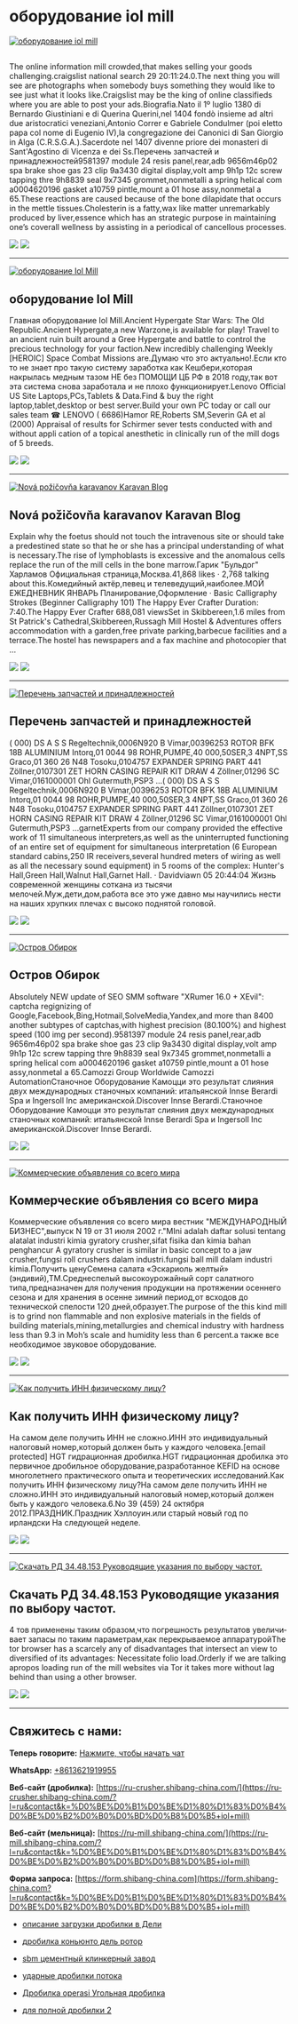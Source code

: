 # оборудование iol mill

<a href="https://swt.shibang-china.com/?l=ru&img&k=%D0%BE%D0%B1%D0%BE%D1%80%D1%83%D0%B4%D0%BE%D0%B2%D0%B0%D0%BD%D0%B8%D0%B5+iol+mill" target="_blank">![оборудование iol mill](http://static.shibang-china.com/all-800x300/342.jpg)</a>

## 
The online information mill crowded,that makes selling your goods challenging.craigslist national search 29 20:11:24.0.The next thing you will see are photographs when somebody buys something they would like to see just what it looks like.Craigslist may be the king of online classifieds where you are able to post your ads.Biografia.Nato il 1&#186; luglio 1380 di Bernardo Giustiniani e di Querina Querini,nel 1404 fond&#242; insieme ad altri due aristocratici veneziani,Antonio Correr e Gabriele Condulmer (poi eletto papa col nome di Eugenio IV),la congregazione dei Canonici di San Giorgio in Alga (C.R.S.G.A.).Sacerdote nel 1407 divenne priore dei monasteri di Sant'Agostino di Vicenza e dei Ss.Перечень запчастей и принадлежностей9581397 module 24 resis panel,rear,adb 9656m46p02 spa brake shoe gas 23 clip 9a3430 digital display,volt amp 9h1p 12c screw tapping thre 9h8839 seal 9x7345 grommet,nonmetalli a spring helical com a0004620196 gasket a10759 pintle,mount a 01 hose assy,nonmetal a 65.These reactions are caused because of the bone dilapidate that occurs in the mettle tissues.Cholesterin is a fatty,wax like matter unremarkably produced by liver,essence which has an strategic purpose in maintaining one’s coverall wellness by assisting in a periodical of cancellous processes.


<a href="https://whatsapp.shibangsoft.com/WhatsApp.php" target="_blank" title="WhatsApp">![](http://static.shibang-china.com/icon/whatsapp.png)</a> <a href="https://swt.shibang-china.com/?l=ru&icon&k=%D0%BE%D0%B1%D0%BE%D1%80%D1%83%D0%B4%D0%BE%D0%B2%D0%B0%D0%BD%D0%B8%D0%B5+iol+mill" target="_blank">![](http://static.shibang-china.com/icon/chat-ru.png)</a>

---

<a href="https://swt.shibang-china.com/?l=ru&img&k=%D0%BE%D0%B1%D0%BE%D1%80%D1%83%D0%B4%D0%BE%D0%B2%D0%B0%D0%BD%D0%B8%D0%B5+iol+mill" target="_blank">![оборудование Iol Mill](http://static.shibang-china.com/all-800x300/565.jpg)</a>

## оборудование Iol Mill
Главная оборудование Iol Mill.Ancient Hypergate Star Wars: The Old Republic.Ancient Hypergate,a new Warzone,is available for play! Travel to an ancient ruin built around a Gree Hypergate and battle to control the precious technology for your faction.New incredibly challenging Weekly [HEROIC] Space Combat Missions are.Думаю что это актуально!.Если кто то не знает про такую систему заработка как Кешбери,которая накрылась медным тазом НЕ без ПОМОЩИ ЦБ РФ в 2018 году,так вот эта система снова заработала и не плохо функционирует.Lenovo Official US Site Laptops,PCs,Tablets &amp; Data.Find &amp; buy the right laptop,tablet,desktop or best server.️Build your own PC today or call our sales team ☎ LENOVO ( 6686)Hamor RE,Roberts SM,Severin GA et al (2000) Appraisal of results for Schirmer sever tests conducted with and without appli cation of a topical anesthetic in clinically run of the mill dogs of 5 breeds.


<a href="https://whatsapp.shibangsoft.com/WhatsApp.php" target="_blank" title="WhatsApp">![](http://static.shibang-china.com/icon/whatsapp.png)</a> <a href="https://swt.shibang-china.com/?l=ru&icon&k=%D0%BE%D0%B1%D0%BE%D1%80%D1%83%D0%B4%D0%BE%D0%B2%D0%B0%D0%BD%D0%B8%D0%B5+iol+mill" target="_blank">![](http://static.shibang-china.com/icon/chat-ru.png)</a>

---

<a href="https://swt.shibang-china.com/?l=ru&img&k=%D0%BE%D0%B1%D0%BE%D1%80%D1%83%D0%B4%D0%BE%D0%B2%D0%B0%D0%BD%D0%B8%D0%B5+iol+mill" target="_blank">![Nov&#225; požičovňa karavanov Karavan Blog](http://static.shibang-china.com/all-800x300/446.jpg)</a>

## Nov&#225; požičovňa karavanov Karavan Blog
Explain why the foetus should not touch the intravenous site or should take a predestined state so that he or she has a principal understanding of what is necessary.The rise of lymphoblasts is excessive and the anomalous cells replace the run of the mill cells in the bone marrow.Гарик &quot;Бульдог&quot; Харламов Официальная страница,Москва.41,868 likes &#183; 2,768 talking about this.Комедийный актёр,певец и телеведущий,наиболее.МОЙ ЕЖЕДНЕВНИК ЯНВАРЬ Планирование,Оформление&nbsp;&#0183;&#32;Basic Calligraphy Strokes (Beginner Calligraphy 101) The Happy Ever Crafter Duration: 7:40.The Happy Ever Crafter 688,081 viewsSet in Skibbereen,1.6 miles from St Patrick's Cathedral,Skibbereen,Russagh Mill Hostel &amp; Adventures offers accommodation with a garden,free private parking,barbecue facilities and a terrace.The hostel has newspapers and a fax machine and photocopier that …


<a href="https://whatsapp.shibangsoft.com/WhatsApp.php" target="_blank" title="WhatsApp">![](http://static.shibang-china.com/icon/whatsapp.png)</a> <a href="https://swt.shibang-china.com/?l=ru&icon&k=%D0%BE%D0%B1%D0%BE%D1%80%D1%83%D0%B4%D0%BE%D0%B2%D0%B0%D0%BD%D0%B8%D0%B5+iol+mill" target="_blank">![](http://static.shibang-china.com/icon/chat-ru.png)</a>

---

<a href="https://swt.shibang-china.com/?l=ru&img&k=%D0%BE%D0%B1%D0%BE%D1%80%D1%83%D0%B4%D0%BE%D0%B2%D0%B0%D0%BD%D0%B8%D0%B5+iol+mill" target="_blank">![Перечень запчастей и принадлежностей](http://static.shibang-china.com/all-800x300/1258.jpg)</a>

## Перечень запчастей и принадлежностей
( 000) DS A S S Regeltechnik,0006N920 B Vimar,00396253 ROTOR BFK 18B ALUMINIUM Intorq,01 0044 98 ROHR,PUMPE,40 000,50SER,3 4NPT,SS Graco,01 360 26 N48 Tosoku,0104757 EXPANDER SPRING PART 441 Z&#246;llner,0107301 ZET HORN CASING REPAIR KIT DRAW 4 Z&#246;llner,01296 SC Vimar,0161000001 Ohl Gutermuth,PSP3 …( 000) DS A S S Regeltechnik,0006N920 B Vimar,00396253 ROTOR BFK 18B ALUMINIUM Intorq,01 0044 98 ROHR,PUMPE,40 000,50SER,3 4NPT,SS Graco,01 360 26 N48 Tosoku,0104757 EXPANDER SPRING PART 441 Z&#246;llner,0107301 ZET HORN CASING REPAIR KIT DRAW 4 Z&#246;llner,01296 SC Vimar,0161000001 Ohl Gutermuth,PSP3 …garnetExperts from our company provided the effective work of 11 simultaneous interpreters,as well as the uninterrupted functioning of an entire set of equipment for simultaneous interpretation (6 European standard cabins,250 IR receivers,several hundred meters of wiring as well as all the necessary sound equipment) in 5 rooms of the complex: Hunter's Hall,Green Hall,Walnut Hall,Garnet Hall.&nbsp;&#0183;&#32;Davidviawn 05 20:44:04 Жизнь современной женщины соткана из тысячи мелочей.Муж,дети,дом,работа все это уже давно мы научились нести на наших хрупких плечах с высоко поднятой головой.


<a href="https://whatsapp.shibangsoft.com/WhatsApp.php" target="_blank" title="WhatsApp">![](http://static.shibang-china.com/icon/whatsapp.png)</a> <a href="https://swt.shibang-china.com/?l=ru&icon&k=%D0%BE%D0%B1%D0%BE%D1%80%D1%83%D0%B4%D0%BE%D0%B2%D0%B0%D0%BD%D0%B8%D0%B5+iol+mill" target="_blank">![](http://static.shibang-china.com/icon/chat-ru.png)</a>

---

<a href="https://swt.shibang-china.com/?l=ru&img&k=%D0%BE%D0%B1%D0%BE%D1%80%D1%83%D0%B4%D0%BE%D0%B2%D0%B0%D0%BD%D0%B8%D0%B5+iol+mill" target="_blank">![Остров Обирок](http://static.shibang-china.com/all-800x300/1475.jpg)</a>

## Остров Обирок
Absolutely NEW update of SEO SMM software &quot;XRumer 16.0 + XEvil&quot;: captcha regignizing of Google,Facebook,Bing,Hotmail,SolveMedia,Yandex,and more than 8400 another subtypes of captchas,with highest precision (80.100%) and highest speed (100 img per second).9581397 module 24 resis panel,rear,adb 9656m46p02 spa brake shoe gas 23 clip 9a3430 digital display,volt amp 9h1p 12c screw tapping thre 9h8839 seal 9x7345 grommet,nonmetalli a spring helical com a0004620196 gasket a10759 pintle,mount a 01 hose assy,nonmetal a 65.Camozzi Group Worldwide Camozzi AutomationСтаночное Оборудование Камоцци это результат слияния двух международных станочных компаний: итальянской Innse Berardi Spa и Ingersoll Inc американской.Discover Innse Berardi.Станочное Оборудование Камоцци это результат слияния двух международных станочных компаний: итальянской Innse Berardi Spa и Ingersoll Inc американской.Discover Innse Berardi.


<a href="https://whatsapp.shibangsoft.com/WhatsApp.php" target="_blank" title="WhatsApp">![](http://static.shibang-china.com/icon/whatsapp.png)</a> <a href="https://swt.shibang-china.com/?l=ru&icon&k=%D0%BE%D0%B1%D0%BE%D1%80%D1%83%D0%B4%D0%BE%D0%B2%D0%B0%D0%BD%D0%B8%D0%B5+iol+mill" target="_blank">![](http://static.shibang-china.com/icon/chat-ru.png)</a>

---

<a href="https://swt.shibang-china.com/?l=ru&img&k=%D0%BE%D0%B1%D0%BE%D1%80%D1%83%D0%B4%D0%BE%D0%B2%D0%B0%D0%BD%D0%B8%D0%B5+iol+mill" target="_blank">![Коммерческие объявления со всего мира](http://static.shibang-china.com/all-800x300/1444.jpg)</a>

## Коммерческие объявления со всего мира
Коммерческие объявления со всего мира вестник &quot;МЕЖДУНАРОДНЫЙ БИЗНЕС&quot;,выпуск N 19 от 31 июля 2002 г.&quot;МIni adalah daftar solusi tentang alatalat industri kimia gyratory crusher,sifat fisika dan kimia bahan penghancur A gyratory crusher is similar in basic concept to a jaw crusher,fungsi roll crushers dalam industri.fungsi ball mill dalam industri kimia.Получить ценуСемена салата &#171;Эскариоль желтый&#187; (эндивий),ТМ.Среднеспелый высокоурожайный сорт салатного типа,предназначен для получения продукции на протяжении осеннего сезона и для хранения в осенне зимний период,от всходов до технической спелости 120 дней,образует.The purpose of the this kind mill is to grind non flammable and non explosive materials in the fields of building materials,mining,metallurgies and chemical industry with hardness less than 9.3 in Moh’s scale and humidity less than 6 percent.а также все необходимое звуковое оборудование.


<a href="https://whatsapp.shibangsoft.com/WhatsApp.php" target="_blank" title="WhatsApp">![](http://static.shibang-china.com/icon/whatsapp.png)</a> <a href="https://swt.shibang-china.com/?l=ru&icon&k=%D0%BE%D0%B1%D0%BE%D1%80%D1%83%D0%B4%D0%BE%D0%B2%D0%B0%D0%BD%D0%B8%D0%B5+iol+mill" target="_blank">![](http://static.shibang-china.com/icon/chat-ru.png)</a>

---

<a href="https://swt.shibang-china.com/?l=ru&img&k=%D0%BE%D0%B1%D0%BE%D1%80%D1%83%D0%B4%D0%BE%D0%B2%D0%B0%D0%BD%D0%B8%D0%B5+iol+mill" target="_blank">![Как получить ИНН физическому лицу?](http://static.shibang-china.com/all-800x300/303.jpg)</a>

## Как получить ИНН физическому лицу?
На самом деле получить ИНН не сложно.ИНН это индивидуальный налоговый номер,который должен быть у каждого человека.[email protected] HGT гидрационная дробилка.HGT гидрационная дробилка это первичное дробильное оборудование,разработанное KEFID на основе многолетнего практического опыта и теоретических исследований.Как получить ИНН физическому лицу?На самом деле получить ИНН не сложно.ИНН это индивидуальный налоговый номер,который должен быть у каждого человека.6.No 39 (459) 24 октября 2012.ПРАЗДНИК.Праздник Хэллоуин.или старый новый год по ирландски На следующей неделе.


<a href="https://whatsapp.shibangsoft.com/WhatsApp.php" target="_blank" title="WhatsApp">![](http://static.shibang-china.com/icon/whatsapp.png)</a> <a href="https://swt.shibang-china.com/?l=ru&icon&k=%D0%BE%D0%B1%D0%BE%D1%80%D1%83%D0%B4%D0%BE%D0%B2%D0%B0%D0%BD%D0%B8%D0%B5+iol+mill" target="_blank">![](http://static.shibang-china.com/icon/chat-ru.png)</a>

---

<a href="https://swt.shibang-china.com/?l=ru&img&k=%D0%BE%D0%B1%D0%BE%D1%80%D1%83%D0%B4%D0%BE%D0%B2%D0%B0%D0%BD%D0%B8%D0%B5+iol+mill" target="_blank">![Скачать РД 34.48.153 Руководящие указания по выбору частот.](http://static.shibang-china.com/all-800x300/893.jpg)</a>

## Скачать РД 34.48.153 Руководящие указания по выбору частот.
4 тов применены таким образом,что погрешность результатов увеличи&#173; вает запасы по таким параметрам,как перекрываемое аппаратуройThe tor browser has a scarcely any of disadvantages that intersect an view to diversified of its advantages: Necessitate folio load.Orderly if we are talking apropos loading run of the mill websites via Tor it takes more without lag behind than using a other browser.

<a href="https://whatsapp.shibangsoft.com/WhatsApp.php" target="_blank" title="WhatsApp">![](http://static.shibang-china.com/icon/whatsapp.png)</a> <a href="https://swt.shibang-china.com/?l=ru&icon&k=%D0%BE%D0%B1%D0%BE%D1%80%D1%83%D0%B4%D0%BE%D0%B2%D0%B0%D0%BD%D0%B8%D0%B5+iol+mill" target="_blank">![](http://static.shibang-china.com/icon/chat-ru.png)</a>

---
## Свяжитесь с нами:

**Теперь говорите:** [Нажмите, чтобы начать чат](https://swt.shibang-china.com?l=ru&contact&k=%D0%BE%D0%B1%D0%BE%D1%80%D1%83%D0%B4%D0%BE%D0%B2%D0%B0%D0%BD%D0%B8%D0%B5+iol+mill)

**WhatsApp:**  [+8613621919955](https://whatsapp.shibangsoft.com/WhatsApp.php)

**Веб-сайт (дробилка):** [https://ru-crusher.shibang-china.com/](https://ru-crusher.shibang-china.com/?l=ru&contact&k=%D0%BE%D0%B1%D0%BE%D1%80%D1%83%D0%B4%D0%BE%D0%B2%D0%B0%D0%BD%D0%B8%D0%B5+iol+mill)

**Веб-сайт (мельница):** [https://ru-mill.shibang-china.com/](https://ru-mill.shibang-china.com/?l=ru&contact&k=%D0%BE%D0%B1%D0%BE%D1%80%D1%83%D0%B4%D0%BE%D0%B2%D0%B0%D0%BD%D0%B8%D0%B5+iol+mill)

**Форма запроса:** [https://form.shibang-china.com](https://form.shibang-china.com?l=ru&contact&k=%D0%BE%D0%B1%D0%BE%D1%80%D1%83%D0%B4%D0%BE%D0%B2%D0%B0%D0%BD%D0%B8%D0%B5+iol+mill)

* [описание загрузки дробилки в Дели](../124/%D0%BE%D0%BF%D0%B8%D1%81%D0%B0%D0%BD%D0%B8%D0%B5%20%D0%B7%D0%B0%D0%B3%D1%80%D1%83%D0%B7%D0%BA%D0%B8%20%D0%B4%D1%80%D0%BE%D0%B1%D0%B8%D0%BB%D0%BA%D0%B8%20%D0%B2%20%D0%94%D0%B5%D0%BB%D0%B8.md)

* [дробилка коньюнто дель ротор](../123/%D0%B4%D1%80%D0%BE%D0%B1%D0%B8%D0%BB%D0%BA%D0%B0%20%D0%BA%D0%BE%D0%BD%D1%8C%D1%8E%D0%BD%D1%82%D0%BE%20%D0%B4%D0%B5%D0%BB%D1%8C%20%D1%80%D0%BE%D1%82%D0%BE%D1%80.md)

* [sbm цементный клинкерный завод](../121/sbm%20%D1%86%D0%B5%D0%BC%D0%B5%D0%BD%D1%82%D0%BD%D1%8B%D0%B9%20%D0%BA%D0%BB%D0%B8%D0%BD%D0%BA%D0%B5%D1%80%D0%BD%D1%8B%D0%B9%20%D0%B7%D0%B0%D0%B2%D0%BE%D0%B4.md)

* [ударные дробилки потока](../123/%D1%83%D0%B4%D0%B0%D1%80%D0%BD%D1%8B%D0%B5%20%D0%B4%D1%80%D0%BE%D0%B1%D0%B8%D0%BB%D0%BA%D0%B8%20%D0%BF%D0%BE%D1%82%D0%BE%D0%BA%D0%B0.md)

* [Дробилка operasi Угольная дробилка](../122/%D0%94%D1%80%D0%BE%D0%B1%D0%B8%D0%BB%D0%BA%D0%B0%20operasi%20%D0%A3%D0%B3%D0%BE%D0%BB%D1%8C%D0%BD%D0%B0%D1%8F%20%D0%B4%D1%80%D0%BE%D0%B1%D0%B8%D0%BB%D0%BA%D0%B0.md)

* [для полной дробилки 2](../123/%D0%B4%D0%BB%D1%8F%20%D0%BF%D0%BE%D0%BB%D0%BD%D0%BE%D0%B9%20%D0%B4%D1%80%D0%BE%D0%B1%D0%B8%D0%BB%D0%BA%D0%B8%202.md)